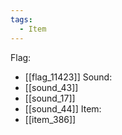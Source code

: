 ```yaml
---
tags:
  - Item
---
```

Flag:
- [[flag_11423]]
Sound:
- [[sound_43]]
- [[sound_17]]
- [[sound_44]]
Item:
- [[item_386]]
